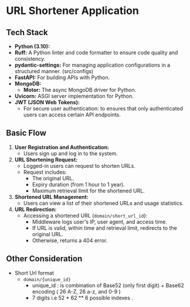 # URL Shortener Application

## Tech Stack

- **Python (3.10):**
- **Ruff:** A Python linter and code formatter to ensure code quality and consistency.
- **pydantic-settings:** For managing application configurations in a structured manner. (src/configs)
- **FastAPI:** For building APIs with Python.
- **MongoDB:**
    - **Motor:** The async MongoDB driver for Python.
- **Uvicorn:** ASGI server implementation for Python.
- **JWT (JSON Web Tokens):**
    - For secure user authentication: to ensures that only authenticated users can access certain API endpoints.


## Basic Flow

1. **User Registration and Authentication:**
    - Users sign up and log in to the system.
2. **URL Shortening Request:**
    - Logged-in users can request to shorten URLs.
    - Request includes:
        - The original URL.
        - Expiry duration (from 1 hour to 1 year).
        - Maximum retrieval limit for the shortened URL.
3. **Shortened URL Management:**
    - Users can view a list of their shortened URLs and usage statistics.
4. **URL Redirection:**
    - Accessing a shortened URL (`domain/short_url_id`):
        - Middleware logs user's IP, user agent, and access time.
        - If URL is valid, within time and retrieval limit, redirects to the original URL.
        - Otherwise, returns a 404 error.

## Other Consideration

- Short Url format
    - `domain/{unique_id}`
        - unique_id : is combination of Base52 (only first digit) + Base62 encoding ( 26 A-Z, 26 a-z, and 0-9 ) 
        - 7 digits i.e 52 * 62 ** 6 possible indexes .
